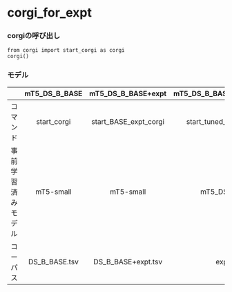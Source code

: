 # corgi_for_expt 

### corgiの呼び出し
```
from corgi import start_corgi as corgi
corgi()
```

### モデル
|                    | mT5_DS_B_BASE | mT5_DS_B_BASE+expt     | mT5_DS_B_BASE_tuned_by_expt  | 
| :------------------: | :-------------: | :---------------------: | :---------------------------: | 
| コマンド          | start_corgi   | start_BASE_expt_corgi | start_tuned_by_expt_corgi   | 
| 事前学習済みモデル | mT5-small     | mT5-small             | mT5_DS_B_BASE               | 
| コーパス          | DS_B_BASE.tsv | DS_B_BASE+expt.tsv    | expt.tsv          | 


